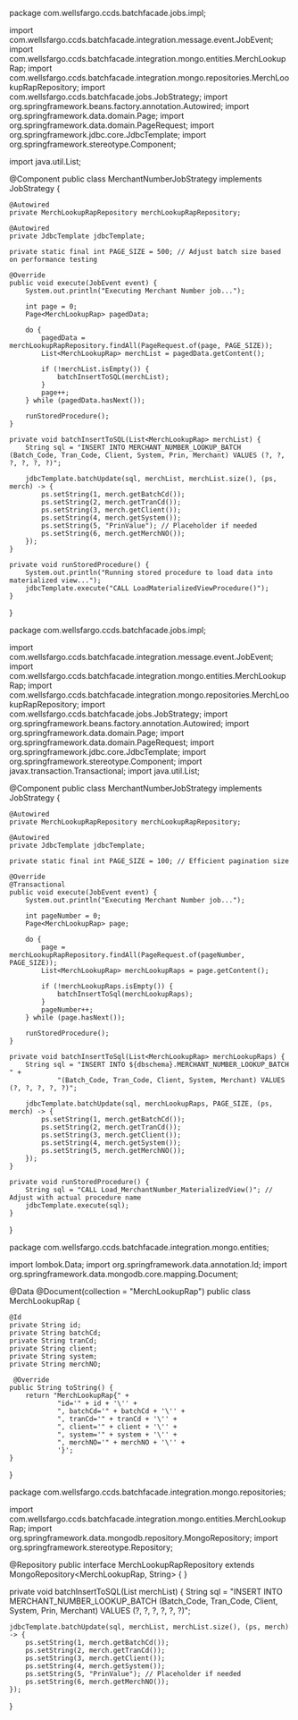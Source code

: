 package com.wellsfargo.ccds.batchfacade.jobs.impl;

import com.wellsfargo.ccds.batchfacade.integration.message.event.JobEvent;
import com.wellsfargo.ccds.batchfacade.integration.mongo.entities.MerchLookupRap;
import com.wellsfargo.ccds.batchfacade.integration.mongo.repositories.MerchLookupRapRepository;
import com.wellsfargo.ccds.batchfacade.jobs.JobStrategy;
import org.springframework.beans.factory.annotation.Autowired;
import org.springframework.data.domain.Page;
import org.springframework.data.domain.PageRequest;
import org.springframework.jdbc.core.JdbcTemplate;
import org.springframework.stereotype.Component;

import java.util.List;

@Component
public class MerchantNumberJobStrategy implements JobStrategy {

    @Autowired
    private MerchLookupRapRepository merchLookupRapRepository;
    
    @Autowired
    private JdbcTemplate jdbcTemplate;

    private static final int PAGE_SIZE = 500; // Adjust batch size based on performance testing

    @Override
    public void execute(JobEvent event) {
        System.out.println("Executing Merchant Number job...");
        
        int page = 0;
        Page<MerchLookupRap> pagedData;
        
        do {
            pagedData = merchLookupRapRepository.findAll(PageRequest.of(page, PAGE_SIZE));
            List<MerchLookupRap> merchList = pagedData.getContent();
            
            if (!merchList.isEmpty()) {
                batchInsertToSQL(merchList);
            }
            page++;
        } while (pagedData.hasNext());
        
        runStoredProcedure();
    }

    private void batchInsertToSQL(List<MerchLookupRap> merchList) {
        String sql = "INSERT INTO MERCHANT_NUMBER_LOOKUP_BATCH (Batch_Code, Tran_Code, Client, System, Prin, Merchant) VALUES (?, ?, ?, ?, ?, ?)";
        
        jdbcTemplate.batchUpdate(sql, merchList, merchList.size(), (ps, merch) -> {
            ps.setString(1, merch.getBatchCd());
            ps.setString(2, merch.getTranCd());
            ps.setString(3, merch.getClient());
            ps.setString(4, merch.getSystem());
            ps.setString(5, "PrinValue"); // Placeholder if needed
            ps.setString(6, merch.getMerchNO());
        });
    }

    private void runStoredProcedure() {
        System.out.println("Running stored procedure to load data into materialized view...");
        jdbcTemplate.execute("CALL LoadMaterializedViewProcedure()");
    }
}



package com.wellsfargo.ccds.batchfacade.jobs.impl;

import com.wellsfargo.ccds.batchfacade.integration.message.event.JobEvent;
import com.wellsfargo.ccds.batchfacade.integration.mongo.entities.MerchLookupRap;
import com.wellsfargo.ccds.batchfacade.integration.mongo.repositories.MerchLookupRapRepository;
import com.wellsfargo.ccds.batchfacade.jobs.JobStrategy;
import org.springframework.beans.factory.annotation.Autowired;
import org.springframework.data.domain.Page;
import org.springframework.data.domain.PageRequest;
import org.springframework.jdbc.core.JdbcTemplate;
import org.springframework.stereotype.Component;
import javax.transaction.Transactional;
import java.util.List;

@Component
public class MerchantNumberJobStrategy implements JobStrategy {

    @Autowired
    private MerchLookupRapRepository merchLookupRapRepository;

    @Autowired
    private JdbcTemplate jdbcTemplate;

    private static final int PAGE_SIZE = 100; // Efficient pagination size

    @Override
    @Transactional
    public void execute(JobEvent event) {
        System.out.println("Executing Merchant Number job...");

        int pageNumber = 0;
        Page<MerchLookupRap> page;

        do {
            page = merchLookupRapRepository.findAll(PageRequest.of(pageNumber, PAGE_SIZE));
            List<MerchLookupRap> merchLookupRaps = page.getContent();

            if (!merchLookupRaps.isEmpty()) {
                batchInsertToSql(merchLookupRaps);
            }
            pageNumber++;
        } while (page.hasNext());

        runStoredProcedure();
    }

    private void batchInsertToSql(List<MerchLookupRap> merchLookupRaps) {
        String sql = "INSERT INTO ${dbschema}.MERCHANT_NUMBER_LOOKUP_BATCH " +
                "(Batch_Code, Tran_Code, Client, System, Merchant) VALUES (?, ?, ?, ?, ?)";

        jdbcTemplate.batchUpdate(sql, merchLookupRaps, PAGE_SIZE, (ps, merch) -> {
            ps.setString(1, merch.getBatchCd());
            ps.setString(2, merch.getTranCd());
            ps.setString(3, merch.getClient());
            ps.setString(4, merch.getSystem());
            ps.setString(5, merch.getMerchNO());
        });
    }

    private void runStoredProcedure() {
        String sql = "CALL Load_MerchantNumber_MaterializedView()"; // Adjust with actual procedure name
        jdbcTemplate.execute(sql);
    }
}



package com.wellsfargo.ccds.batchfacade.integration.mongo.entities;

import lombok.Data;
import org.springframework.data.annotation.Id;
import org.springframework.data.mongodb.core.mapping.Document;

@Data
@Document(collection = "MerchLookupRap")
public class MerchLookupRap {

    @Id
    private String id;
    private String batchCd;
    private String tranCd;
    private String client;
    private String system;
    private String merchNO;

     @Override
    public String toString() {
        return "MerchLookupRap{" +
                "id='" + id + '\'' +
                ", batchCd='" + batchCd + '\'' +
                ", tranCd='" + tranCd + '\'' +
                ", client='" + client + '\'' +
                ", system='" + system + '\'' +
                ", merchNO='" + merchNO + '\'' +
                '}';
    }

}

package com.wellsfargo.ccds.batchfacade.integration.mongo.repositories;

import com.wellsfargo.ccds.batchfacade.integration.mongo.entities.MerchLookupRap;
import org.springframework.data.mongodb.repository.MongoRepository;
import org.springframework.stereotype.Repository;

@Repository
public interface MerchLookupRapRepository extends MongoRepository<MerchLookupRap, String> {
}

private void batchInsertToSQL(List<MerchLookupRap> merchList) {
    String sql = "INSERT INTO MERCHANT_NUMBER_LOOKUP_BATCH (Batch_Code, Tran_Code, Client, System, Prin, Merchant) VALUES (?, ?, ?, ?, ?, ?)";

    jdbcTemplate.batchUpdate(sql, merchList, merchList.size(), (ps, merch) -> {
        ps.setString(1, merch.getBatchCd());
        ps.setString(2, merch.getTranCd());
        ps.setString(3, merch.getClient());
        ps.setString(4, merch.getSystem());
        ps.setString(5, "PrinValue"); // Placeholder if needed
        ps.setString(6, merch.getMerchNO());
    });
}

